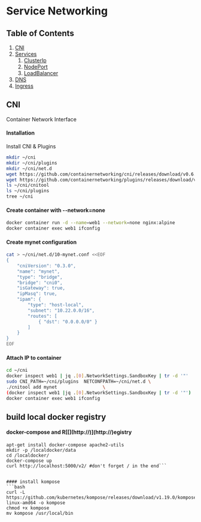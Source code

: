 # Service Networking
## Table of Contents
1. [CNI](#CNI)
2. [Services](#services)
	1. [ClusterIp](#ClusterIp)
	2. [NodePort](#NodePort)
	3. [LoadBalancer](#LoadBalancer)
3. [DNS](#DNS)
4. [Ingress](#Ingress)


## CNI

Container Network Interface

#### Installation

Install CNI & Plugins

```bash
mkdir ~/cni
mkdir ~/cni/plugins
mkdir ~/cni/net.d
wget https://github.com/containernetworking/cni/releases/download/v0.6.0/cni-amd64-v0.6.0.tgz && tar -xvf cni-amd64-v0.6.0.tgz -C ~/cni/. && rm cni-amd64-v0.6.0.tgz
wget https://github.com/containernetworking/plugins/releases/download/v0.7.4/cni-plugins-amd64-v0.7.4.tgz && tar -xvf cni-plugins-amd64-v0.7.4.tgz -C ~/cni/plugins/. && rm cni-plugins-amd64-v0.7.4.tgz
ls ~/cni/cnitool
ls ~/cni/plugins
tree ~/cni

```

#### Create container with --network=none

```bash
docker container run -d --name=web1 --network=none nginx:alpine
docker container exec web1 ifconfig
```
#### Create mynet configuration

```bash
cat > ~/cni/net.d/10-mynet.conf <<EOF
{
    "cniVersion": "0.3.0",
    "name": "mynet",
    "type": "bridge",
    "bridge": "cni0",
    "isGateway": true,
    "ipMasq": true,
    "ipam": {
        "type": "host-local",
        "subnet": "10.22.0.0/16",
        "routes": [
            { "dst": "0.0.0.0/0" }
        ]
    }
}
EOF
```

#### Attach IP to container

```bash
cd ~/cni
docker inspect web1 | jq .[0].NetworkSettings.SandboxKey | tr -d '"'
sudo CNI_PATH=~/cni/plugins  NETCONFPATH=~/cni/net.d \
./cnitool add mynet                 \
(docker inspect web1 |jq .[0].NetworkSettings.SandboxKey | tr -d '"')
docker container exec web1 ifconfig
```


## build local docker registry

#### docker-compose and R[[[](http://)](http://)](http://)egistry
```
apt-get install docker-compose apache2-utils
mkdir -p /localdocker/data
cd /localdocker/
docker-compose up
curl http://localhost:5000/v2/ #don't forget / in the end```


#### install kompose
```bash
curl -L https://github.com/kubernetes/kompose/releases/download/v1.19.0/kompose-linux-amd64 -o kompose
chmod +x kompose
mv kompose /usr/local/bin
```

